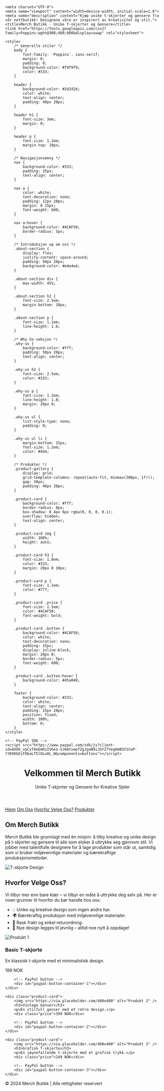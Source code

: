 <html lang="no">

<head>

    <meta charset="UTF-8">
    <meta name="viewport" content="width=device-width, initial-scale=1.0">
    <meta name="description" content="Kjøp unike t-skjorter og gensere fra vår nettbutikk! Designene våre er inspirert av kreativitet og stil.">
    <title>Merch Butikk - Unike T-skjorter og Gensere</title>
    <link href="https://fonts.googleapis.com/css2?family=Poppins:wght@300;400;600&display=swap" rel="stylesheet">

    <style>
        /* Generelle stiler */
        body {
            font-family: 'Poppins', sans-serif;
            margin: 0;
            padding: 0;
            background-color: #f9f9f9;
            color: #333;
        }

        header {
            background-color: #2d2d2d;
            color: white;
            text-align: center;
            padding: 40px 20px;
        }

        header h1 {
            font-size: 3em;
            margin: 0;
        }

        header p {
            font-size: 1.2em;
            margin-top: 10px;
        }

        /* Navigasjonsmeny */
        nav {
            background-color: #333;
            padding: 15px;
            text-align: center;
        }

        nav a {
            color: white;
            text-decoration: none;
            padding: 12px 20px;
            margin: 0 15px;
            font-weight: 600;
        }

        nav a:hover {
            background-color: #4CAF50;
            border-radius: 5px;
        }

        /* Introduksjon og om oss */
        .about-section {
            display: flex;
            justify-content: space-around;
            padding: 50px 20px;
            background-color: #e4e4e4;
        }

        .about-section div {
            max-width: 45%;
        }

        .about-section h2 {
            font-size: 2.5em;
            margin-bottom: 10px;
        }

        .about-section p {
            font-size: 1.1em;
            line-height: 1.6;
        }

        /* Why Us-seksjon */
        .why-us {
            background-color: #fff;
            padding: 50px 20px;
            text-align: center;
        }

        .why-us h2 {
            font-size: 2.5em;
            color: #333;
        }

        .why-us p {
            font-size: 1.2em;
            line-height: 1.8;
            margin: 20px 0;
        }

        .why-us ul {
            list-style-type: none;
            padding: 0;
        }

        .why-us ul li {
            margin-bottom: 15px;
            font-size: 1.2em;
            color: #444;
        }

        /* Produkter */
        .product-gallery {
            display: grid;
            grid-template-columns: repeat(auto-fit, minmax(300px, 1fr));
            gap: 30px;
            padding: 40px 20px;
        }

        .product-card {
            background-color: #fff;
            border-radius: 8px;
            box-shadow: 0 4px 6px rgba(0, 0, 0, 0.1);
            overflow: hidden;
            text-align: center;
        }

        .product-card img {
            width: 100%;
            height: auto;
        }

        .product-card h3 {
            font-size: 1.8em;
            color: #333;
            margin: 20px 0 10px;
        }

        .product-card p {
            font-size: 1.1em;
            color: #777;
        }

        .product-card .price {
            font-size: 1.5em;
            color: #4CAF50;
            font-weight: bold;
        }

        .product-card .button {
            background-color: #4CAF50;
            color: white;
            text-decoration: none;
            padding: 15px;
            display: inline-block;
            margin: 20px 0;
            border-radius: 5px;
            font-weight: 600;
        }

        .product-card .button:hover {
            background-color: #45a049;
        }

        footer {
            background-color: #333;
            color: white;
            text-align: center;
            padding: 15px 20px;
            position: fixed;
            width: 100%;
            bottom: 0;
        }
    </style>

    <!-- PayPal SDK -->
    <script src="https://www.paypal.com/sdk/js?client-id=AX9h_vpCyfAeEmRzIVGea-SJmmtvepfZgJgaN9iJGYZ7Yeg6mBSV1CeP-tYDXKkEiFObaLT5lOLuHL_W&components=buttons"></script>

</head>

<body>

<header>
    <h1>Velkommen til Merch Butikk</h1>
    <p>Unike T-skjorter og Gensere for Kreative Sjeler</p>
</header>

<nav>
    <a href="#">Hjem</a>
    <a href="#about">Om Oss</a>
    <a href="#why-us">Hvorfor Velge Oss?</a>
    <a href="#products">Produkter</a>
</nav>

<section id="about" class="about-section">
    <div>
        <h2>Om Merch Butikk</h2>
        <p>Merch Butikk ble grunnlagt med én misjon: å tilby kreative og unike design på t-skjorter og gensere til alle som elsker å uttrykke seg gjennom stil. Vi jobber med talentfulle designere for å lage produkter som står ut, samtidig som vi bruker miljøvennlige materialer og bærekraftige produksjonsmetoder.</p>
    </div>
    <div>
        <img src="https://via.placeholder.com/500" alt="T-skjorte Design" />
    </div>
</section>

<section id="why-us" class="why-us">
    <h2>Hvorfor Velge Oss?</h2>
    <p>Vi tilbyr mer enn bare klær – vi tilbyr en måte å uttrykke deg selv på. Her er noen grunner til hvorfor du bør handle hos oss:</p>
    <ul>
        <li>💡 Unike og kreative design som ingen andre har.</li>
        <li>🌍 Bærekraftig produksjon med miljøvennlige materialer.</li>
        <li>🔄 Rask frakt og enkel returordning.</li>
        <li>🎨 Nye design legges til jevnlig – alltid noe nytt å oppdage!</li>
    </ul>
</section>

<section id="products" class="product-gallery">
    <div class="product-card">
        <img src="https://via.placeholder.com/400x400" alt="Produkt 1" />
        <h3>Basic T-skjorte</h3>
        <p>En klassisk t-skjorte med et minimalistisk design.</p>
        <div class="price">199 NOK</div>

        <!-- PayPal button -->
        <div id="paypal-button-container-1"></div>
    </div>

    <div class="product-card">
        <img src="https://via.placeholder.com/400x400" alt="Produkt 2" />
        <h3>Vintage Genser</h3>
        <p>En stilfull genser med et retro design.</p>
        <div class="price">399 NOK</div>

        <!-- PayPal button -->
        <div id="paypal-button-container-2"></div>
    </div>

    <div class="product-card">
        <img src="https://via.placeholder.com/400x400" alt="Produkt 3" />
        <h3>Grafisk T-skjorte</h3>
        <p>En iøynefallende t-skjorte med et grafisk trykk.</p>
        <div class="price">249 NOK</div>

        <!-- PayPal button -->
        <div id="paypal-button-container-3"></div>
    </div>
</section>

<footer>
    <p>&copy; 2024 Merch Butikk | Alle rettigheter reservert</p>
</footer>

<script>
    // Funksjon for å rendere PayPal-knappene
    function renderPaypalButton(productId, price) {
        paypal.Buttons({
            createOrder: function(data, actions) {
                return actions.order.create({
                    purchase_units: [{
                        amount: {
                            value: price
                        }
                    }]
                });
            },
            onApprove: function(data, actions) {
                return actions.order.capture().then(function(details) {
                    alert('Betalingen var vellykket, ' + details.payer.name.given_name);
                });
            },
            onError: function(err) {
                alert('Noe gikk galt. Prøv igjen senere.');
            }
        }).render('#paypal-button-container-' + productId);  // Plasseringen av knappen
    }

    // Kjør funksjonen når dokumentet er lastet
    document.addEventListener('DOMContentLoaded', function() {
        renderPaypalButton(1, '199.00');
        renderPaypalButton(2, '399.00');
        renderPaypalButton(3, '249.00');
    });
</script>

</body>

</html>
